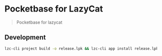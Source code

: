 # Pocketbase for LazyCat

> Pocketbase for lazycat

## Development

```sh
lzc-cli project build -o release.lpk && lzc-cli app install release.lpk
```
